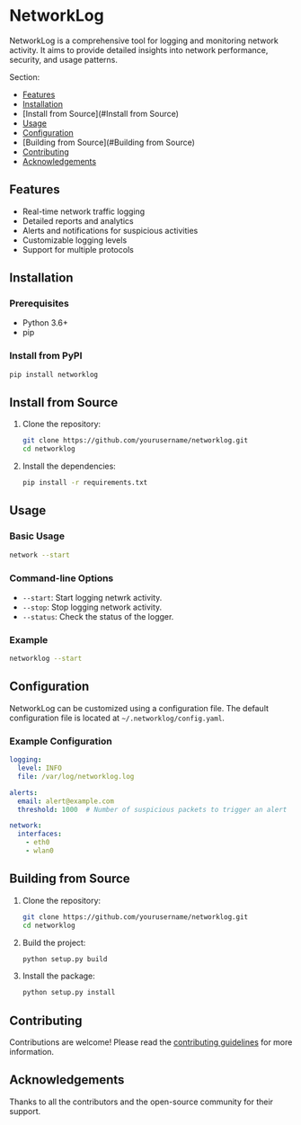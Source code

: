 # NetworkLog

NetworkLog is a comprehensive tool for logging and monitoring network activity. It aims to provide detailed insights into network performance, security, and usage patterns.

Section:
- [Features](#Features)
- [Installation](#Installation)
- [Install from Source](#Install from Source)
- [Usage](#Usage)
- [Configuration](#Configuration)
- [Building from Source](#Building from Source)
- [Contributing](#Contributing)
- [Acknowledgements](#Acknowledgements)

## Features

- Real-time network traffic logging
- Detailed reports and analytics
- Alerts and notifications for suspicious activities
- Customizable logging levels
- Support for multiple protocols

## Installation

### Prerequisites

- Python 3.6+
- pip

### Install from PyPI

```bash
pip install networklog
```

## Install from Source
1. Clone the repository:

   ```bash
   git clone https://github.com/yourusername/networklog.git
   cd networklog
   ```

2. Install the dependencies:

   ```bash
   pip install -r requirements.txt
   ```

## Usage

### Basic Usage

```bash
network --start
```

### Command-line Options

- `--start`: Start logging netwrk activity.
- `--stop`: Stop logging network activity.
- `--status`: Check the status of the logger.

### Example

```bash
networklog --start
```

## Configuration

NetworkLog can be customized using a configuration file. The default configuration file is located at `~/.networklog/config.yaml`.

### Example Configuration

```yaml
logging:
  level: INFO
  file: /var/log/networklog.log

alerts:
  email: alert@example.com
  threshold: 1000  # Number of suspicious packets to trigger an alert

network:
  interfaces:
    - eth0
    - wlan0
```

## Building from Source

1. Clone the repository:
   
   ```bash
   git clone https://github.com/yourusername/networklog.git
   cd networklog
   ```

2. Build the project:

   ```bash
   python setup.py build
   ```

3. Install the package:

   ```bash
   python setup.py install
   ```

## Contributing
Contributions are welcome! Please read the [contributing guidelines](c.md) for more information.

## Acknowledgements

Thanks to all the contributors and the open-source community for their support.
